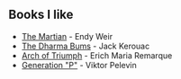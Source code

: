 ## Books I like

- [The Martian](https://www.amazon.com/Martian-Novel-Andy-Weir-ebook/dp/B00EMXBDMA) - Endy Weir
- [The Dharma Bums](https://en.wikipedia.org/wiki/The_Dharma_Bums) - Jack Kerouac
- [Arch of Triumph](https://www.amazon.com/Arch-Triumph-Erich-Maria-Remarque/dp/0449912450) - Erich Maria Remarque
- [Generation "P"](https://www.amazon.com/Generation-P-Viktor-Pelevin/dp/5264003718) - Viktor Pelevin